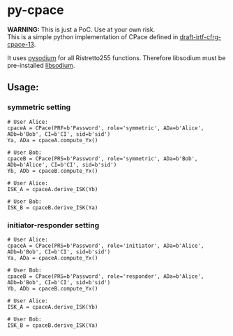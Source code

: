 # py-cpace
**WARNING:** This is just a PoC. Use at your own risk. <br />
This is a simple python implementation of CPace defined in [draft-irtf-cfrg-cpace-13](https://www.ietf.org/archive/id/draft-irtf-cfrg-cpace-13.html).

It uses [pysodium](https://github.com/stef/pysodium) for all Ristretto255 functions. Therefore libsodium must be pre-installed [libsodium](https://doc.libsodium.org/).

## Usage:
### symmetric setting
```
# User Alice:
cpaceA = CPace(PRF=b'Password', role='symmetric', ADa=b'Alice', ADb=b'Bob', CI=b'CI', sid=b'sid')
Ya, ADa = cpaceA.compute_Yx()

# User Bob:
cpaceB = CPace(PRS=b'Password', role='symmetric', ADa=b'Bob', ADb=b'Alice', CI=b'CI', sid=b'sid')
Yb, ADb = cpaceB.compute_Yx()

# User Alice:
ISK_A = cpaceA.derive_ISK(Yb)

# User Bob:
ISK_B = cpaceB.derive_ISK(Ya)
```

### initiator-responder setting
```
# User Alice:
cpaceA = CPace(PRS=b'Password', role='initiator', ADa=b'Alice', ADb=b'Bob', CI=b'CI', sid=b'sid')
Ya, ADa = cpaceA.compute_Yx()

# User Bob:
cpaceB = CPace(PRS=b'Password', role='responder', ADa=b'Alice', ADb=b'Bob', CI=b'CI', sid=b'sid')
Yb, ADb = cpaceB.compute_Yx()

# User Alice:
ISK_A = cpaceA.derive_ISK(Yb)

# User Bob:
ISK_B = cpaceB.derive_ISK(Ya)
```
